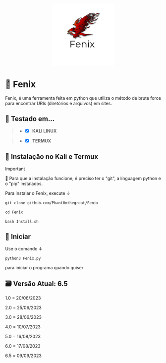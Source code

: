 <p align="center">

  <img width="200" height="200" src="20230617_170556_0000.png">
  
# 🦅 Fenix
Fenix, é uma ferramenta feita em python que utiliza o método de brute force para encontrar URIs (diretórios e arquivos) em sites.

## 🧪 Testado em...
 > - - [x] **KALI LINUX** 

 > - - [x] **TERMUX** 

## 🔧 Instalação no Kali e Termux
> [!IMPORTANT]
> 📩
> Para que a instalação funcione, é preciso ter o "git", a línguagem python e o "pip" instalados.

Para instalar o Fenix, execute ↓
```
git clone github.com/Phant0mthegreat/Fenix
```
```
cd Fenix
```
```
bash Install.sh
```
## 💉 Iniciar
Use o comando ↓
```
python3 Fenix.py
```
para iniciar o programa quando quiser

## 🗃️ Versão Atual: 6.5
1.0 = 20/06/2023

2.0 = 25/06/2023

3.0 = 28/06/2023

4.0 = 10/07/2023

5.0 = 16/08/2023

6.0 = 17/08/2023

6.5 = 09/09/2023
